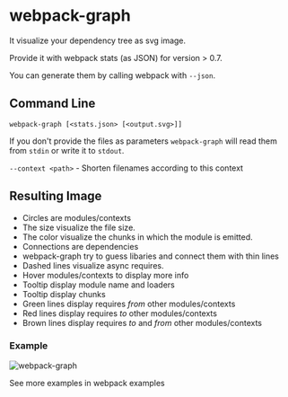 # webpack-graph

It visualize your dependency tree as svg image.

Provide it with webpack stats (as JSON) for version > 0.7.

You can generate them by calling webpack with `--json`.

## Command Line

`webpack-graph [<stats.json> [<output.svg>]]`

If you don't provide the files as parameters `webpack-graph` will read them from `stdin` or write it to `stdout`.

`--context <path>` - Shorten filenames according to this context

## Resulting Image

* Circles are modules/contexts
 * The size visualize the file size.
 * The color visualize the chunks in which the module is emitted.
* Connections are dependencies
 * webpack-graph try to guess libaries and connect them with thin lines
 * Dashed lines visualize async requires.
* Hover modules/contexts to display more info
 * Tooltip display module name and loaders
 * Tooltip display chunks
 * Green lines display requires *from* other modules/contexts
 * Red lines display requires *to* other modules/contexts
 * Brown lines display requires *to* and *from* other modules/contexts

### Example

![webpack-graph](http://webpack.github.com/webpack/examples/code-splitted-require.context-amd/graph.svg)

See more examples in webpack examples